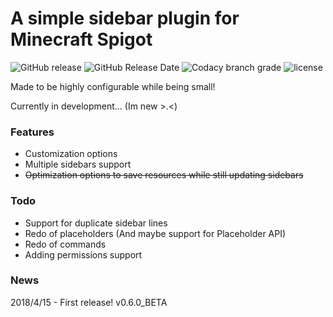 # A simple sidebar plugin for Minecraft Spigot
![GitHub release](https://img.shields.io/github/release/flintintoe/SimpleSidebar.svg?style=for-the-badge&label=Latest%20release)   ![GitHub Release Date](https://img.shields.io/github/release-date/flintintoe/SimpleSidebar.svg?style=flat-square&label=Last%20release)   ![Codacy branch grade](https://img.shields.io/codacy/grade/ad2a5c3320dd43cbad38ba13a85f8a66/release.svg?style=flat-square&label=Codacy%20grade)   ![license](https://img.shields.io/github/license/flintintoe/SimpleSidebar.svg?style=flat-square&label=License) 

Made to be highly configurable while being small!

Currently in development... (Im new >.<)

### Features
- Customization options
- Multiple sidebars support
- ~~Optimization options to save resources while still updating sidebars~~

### Todo
- Support for duplicate sidebar lines
- Redo of placeholders (And maybe support for Placeholder API)
- Redo of commands
- Adding permissions support

### News
2018/4/15 - First release! v0.6.0_BETA

